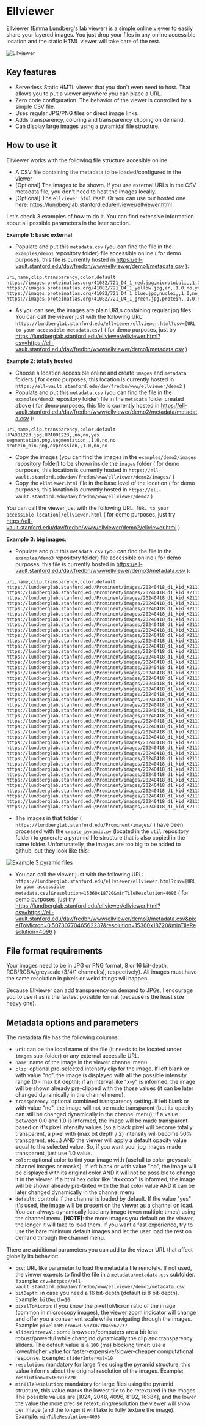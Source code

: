 Ellviewer
=========

Ellviewer (Emma Lundberg's lab viewer) is a simple online viewer to easily share your layered images. You just drop your files in any online accessible location and the static HTML viewer will take care of the rest.

![Ellviewer](./doc/doc2.jpg "Ellviewer")

Key features
------------

- Serverless Static HMTL viewer that you don't even need to host. That allows you to put a viewer anywhere you can place a URL.
- Zero code configuration. The behavior of the viewer is controlled by a simple CSV file. 
- Uses regular JPG/PNG files or direct image links.
- Adds transparency, coloring and transparency clipping on demand.
- Can display large images using a pyramidal file structure.


How to use it
-------------

Ellviewer works with the following file structure accesible online:
- A CSV file containing the metadata to be loaded/configured in the viewer
- [Optional] The images to be shown. If you use external URLs in the CSV metadata file, you don't need to host the images locally.
- [Optional] The `ellviewer.html` itself. Or you can use our hosted one here: https://lundberglab.stanford.edu/ellviewer/ellviewer.html

Let's check 3 examples of how to do it. You can find extensive information about all possible parameters in the later section.

**Example 1: basic external**:

- Populate and put this `metadata.csv` (you can find the file in the `examples/demo1` repository folder) file accessible online ( for demo purposes, this file is currently hosted in https://ell-vault.stanford.edu/dav/fredbn/www/ellviewer/demo1/metadata.csv ):

```
uri,name,clip,transparency,color,default
https://images.proteinatlas.org/41082/721_D4_1_red.jpg,microtubuli,,1.0,no,yes
https://images.proteinatlas.org/41082/721_D4_1_yellow.jpg,er,,1.0,no,yes
https://images.proteinatlas.org/41082/721_D4_1_blue.jpg,nuclei,,1.0,no,yes
https://images.proteinatlas.org/41082/721_D4_1_green.jpg,protein,,1.0,no,yes
```

- As you can see, the images are plain URLs containing regular jpg files. You can call the viewer just with the following URL: `https://lundberglab.stanford.edu/ellviewer/ellviewer.html?csv=[URL to your accessible metadata.csv]` ( for demo purposes, just try https://lundberglab.stanford.edu/ellviewer/ellviewer.html?csv=https://ell-vault.stanford.edu/dav/fredbn/www/ellviewer/demo1/metadata.csv )

**Example 2: totally hosted**:

- Choose a location accessible online and create `images` and `metadata` folders ( for demo purposes, this location is currently hosted in `https://ell-vault.stanford.edu/dav/fredbn/www/ellviewer/demo2` )
- Populate and put this `metadata.csv` (you can find the file in the `examples/demo2` repository folder) file in the `metadata` folder created above ( for demo purposes, this file is currently hosted in https://ell-vault.stanford.edu/dav/fredbn/www/ellviewer/demo2/metadata/metadata.csv ):

```
uri,name,clip,transparency,color,default
HPA001223.jpg,HPA001223,,no,no,yes
segmentation.png,segmentation,,1.0,no,no
protein_bin.png,expression,,1.0,no,no
```

- Copy the images (you can find the images in the `examples/demo2/images` repository folder) to be shown inside the `images` folder ( for demo purposes, this location is currently hosted in `https://ell-vault.stanford.edu/dav/fredbn/www/ellviewer/demo2/images/` )
- Copy the `ellviewer.html` file in the base level of the location ( for demo purposes, this location is currently hosted in `https://ell-vault.stanford.edu/dav/fredbn/www/ellviewer/demo2` )

You can call the viewer just with the following URL: `[URL to your accessible location]/ellviewer.html` ( for demo purposes, just try https://ell-vault.stanford.edu/dav/fredbn/www/ellviewer/demo2/ellviewer.html )

**Example 3: big images**:

- Populate and put this `metadata.csv` (you can find the file in the `examples/demo3` repository folder) file accessible online ( for demo purposes, this file is currently hosted in https://ell-vault.stanford.edu/dav/fredbn/www/ellviewer/demo3/metadata.csv ):

```
uri,name,clip,transparency,color,default
https://lundberglab.stanford.edu/Prominent/images/20240418_d1_kid_K2110291_Scan2_AQP2.jpg,AQP2,,1.0,#0000ff,no
https://lundberglab.stanford.edu/Prominent/images/20240418_d1_kid_K2110291_Scan2_aSMA.jpg,aSMA,,1.0,#E40084,yes
https://lundberglab.stanford.edu/Prominent/images/20240418_d1_kid_K2110291_Scan2_ATM.jpg,ATM,,1.0,#ffff99,no
https://lundberglab.stanford.edu/Prominent/images/20240418_d1_kid_K2110291_Scan2_BCL2.jpg,BCL2,,1.0,#8000ff,no
https://lundberglab.stanford.edu/Prominent/images/20240418_d1_kid_K2110291_Scan2_CAIX.jpg,CAIX,,1.0,#cc9900,no
https://lundberglab.stanford.edu/Prominent/images/20240418_d1_kid_K2110291_Scan2_CAV.jpg,CAV,,1.0,#00ff80,no
https://lundberglab.stanford.edu/Prominent/images/20240418_d1_kid_K2110291_Scan2_CD1a.jpg,CD1a,,1.0,#0080ff,no
https://lundberglab.stanford.edu/Prominent/images/20240418_d1_kid_K2110291_Scan2_CD4.jpg,CD4,,1.0,#ffff00,no
https://lundberglab.stanford.edu/Prominent/images/20240418_d1_kid_K2110291_Scan2_CD8.jpg,CD8,,1.0,#959A3C,no
https://lundberglab.stanford.edu/Prominent/images/20240418_d1_kid_K2110291_Scan2_CD10.jpg,CD10,,1.0,#40ff40,no
https://lundberglab.stanford.edu/Prominent/images/20240418_d1_kid_K2110291_Scan2_Cd11c.jpg,Cd11c,,1.0,#4040ff,no
https://lundberglab.stanford.edu/Prominent/images/20240418_d1_kid_K2110291_Scan2_CD14.jpg,CD14,,1.0,#ff4040,no
https://lundberglab.stanford.edu/Prominent/images/20240418_d1_kid_K2110291_Scan2_CD31.jpg,CD31,,1.0,#FFA76B,yes
https://lundberglab.stanford.edu/Prominent/images/20240418_d1_kid_K2110291_Scan2_CD34.jpg,CD34,,1.0,#ff8040,no
https://lundberglab.stanford.edu/Prominent/images/20240418_d1_kid_K2110291_Scan2_CD45.jpg,CD45,,1.0,#40ff80,no
https://lundberglab.stanford.edu/Prominent/images/20240418_d1_kid_K2110291_Scan2_CD93.jpg,CD93,,1.0,#4080ff,no
https://lundberglab.stanford.edu/Prominent/images/20240418_d1_kid_K2110291_Scan2_CD138.jpg,CD138,,1.0,#E9A3FF,yes
https://lundberglab.stanford.edu/Prominent/images/20240418_d1_kid_K2110291_Scan2_CDH1.jpg,CDH1,,1.0,#808000,no
https://lundberglab.stanford.edu/Prominent/images/20240418_d1_kid_K2110291_Scan2_CDK1.jpg,CDK1,,1.0,#ffff32,no
https://lundberglab.stanford.edu/Prominent/images/20240418_d1_kid_K2110291_Scan2_COLIV.jpg,COLIV,,1.0,#ff6600,no
https://lundberglab.stanford.edu/Prominent/images/20240418_d1_kid_K2110291_Scan2_CTNNB1.jpg,CTNNB1,,1.0,#ff8080,no
https://lundberglab.stanford.edu/Prominent/images/20240418_d1_kid_K2110291_Scan2_DAPI.jpg,DAPI,,1.0,#1EB4FF,yes
https://lundberglab.stanford.edu/Prominent/images/20240418_d1_kid_K2110291_Scan2_GATA3.jpg,GATA3,,1.0,#ff00c0,no
https://lundberglab.stanford.edu/Prominent/images/20240418_d1_kid_K2110291_Scan2_HIF1a.jpg,HIF1a,,1.0,#00c0ff,no
https://lundberglab.stanford.edu/Prominent/images/20240418_d1_kid_K2110291_Scan2_HIF2a.jpg,HIF2a,,1.0,#c0ff00,no
https://lundberglab.stanford.edu/Prominent/images/20240418_d1_kid_K2110291_Scan2_IFNA6.jpg,IFNA6,,1.0,#33cccc,no
https://lundberglab.stanford.edu/Prominent/images/20240418_d1_kid_K2110291_Scan2_IL6.jpg,IL6,,1.0,#ff4000,no
https://lundberglab.stanford.edu/Prominent/images/20240418_d1_kid_K2110291_Scan2_Ki67.jpg,Ki67,,1.0,#4000ff,no
https://lundberglab.stanford.edu/Prominent/images/20240418_d1_kid_K2110291_Scan2_NES.jpg,NES,,1.0,#0040ff,no
https://lundberglab.stanford.edu/Prominent/images/20240418_d1_kid_K2110291_Scan2_NF2.jpg,NF2,,1.0,#40ffff,no
https://lundberglab.stanford.edu/Prominent/images/20240418_d1_kid_K2110291_Scan2_PanCK.jpg,PanCK,,1.0,#01786D,yes
https://lundberglab.stanford.edu/Prominent/images/20240418_d1_kid_K2110291_Scan2_PARP1.jpg,PARP1,,1.0,#ff40ff,no
https://lundberglab.stanford.edu/Prominent/images/20240418_d1_kid_K2110291_Scan2_PAX2.jpg,PAX2,,1.0,#c0c000,no
https://lundberglab.stanford.edu/Prominent/images/20240418_d1_kid_K2110291_Scan2_PCNA.jpg,PCNA,,1.0,#00c0c0,no
https://lundberglab.stanford.edu/Prominent/images/20240418_d1_kid_K2110291_Scan2_PDPN.jpg,PDPN,,1.0,#CB5352,no
https://lundberglab.stanford.edu/Prominent/images/20240418_d1_kid_K2110291_Scan2_PODXL.jpg,PODXL,,1.0,#76DD55,yes
https://lundberglab.stanford.edu/Prominent/images/20240418_d1_kid_K2110291_Scan2_POSTN.jpg,POSTN,,1.0,#00c080,no
https://lundberglab.stanford.edu/Prominent/images/20240418_d1_kid_K2110291_Scan2_PTEN.jpg,PTEN,,1.0,#80c000,no
https://lundberglab.stanford.edu/Prominent/images/20240418_d1_kid_K2110291_Scan2_STAT1.jpg,STAT1,,1.0,#408080,no
https://lundberglab.stanford.edu/Prominent/images/20240418_d1_kid_K2110291_Scan2_UMOD.jpg,UMOD,,1.0,#C96000,yes
https://lundberglab.stanford.edu/Prominent/images/20240418_d1_kid_K2110291_Scan2_VIM.jpg,VIM,,1.0,#A361C7,no
https://lundberglab.stanford.edu/Prominent/images/20240418_d1_kid_K2110291_Scan2_ZO1.jpg,ZO1,,1.0,#ffff32,no
```

- The images in that folder ( `https://lundberglab.stanford.edu/Prominent/images/` ) have been processed with the `create_pyramid.py` (located in the `util` repository folder) to generate a pyramid file structure that is also copied in the same folder. Unfortunatelly, the images are too big to be added to github, but they look like this:

![Example 3 pyramid files](./doc/doc1.jpg "Example 3 pyramid files")

- You can call the viewer just with the following URL: `https://lundberglab.stanford.edu/ellviewer/ellviewer.html?csv=[URL to your accessible metadata.csv]&resolution=15360x18720&minTileResolution=4096` ( for demo purposes, just try https://lundberglab.stanford.edu/ellviewer/ellviewer.html?csv=https://ell-vault.stanford.edu/dav/fredbn/www/ellviewer/demo3/metadata.csv&pixelToMicron=0.5073077046562237&resolution=15360x18720&minTileResolution=4096 )


File format requirements
------------------------

Your images need to be in JPG or PNG format, 8 or 16 bit-depth, RGB/RGBA/greyscale (3/4/1 channel(s), respectively). All images must have the same resolution in pixels or weird things will happen.

Because Ellviewer can add transparency on demand to JPGs, I encourage you to use it as is the fastest possible format (because is the least size heavy one).


Metadata options and parameters
-------------------------------

The metadata file has the following columns:

- `uri`:  can be the local name of the file (it needs to be located under `images` sub-folder) or any external accessile URL.
- `name`:  name of the image in the viewer channel menu.
- `clip`: optional pre-selected intensity clip for the image. If left blank or with value "no", the image is displayed with all the possible intensity range (0 - max bit depth); if an interval like "x-y" is informed, the image will be shown already pre-clipped with the those values (it can be later changed dynamically in the channel menu).
- `transparency`: optional combined transparency setting. If left blank or with value "no", the image will not be made transparent (but its opacity can still be changed dynamically in the channel menu); if a value between 0.0 and 1.0 is informed, the image will be made transparent based on it's pixel intensity values (so a black pixel will become totally transparent, a pixel with (max bit depth / 2) intensity will become 50% transparent, etc...) AND the viewer will apply a default opacity value equal to the selected value. So, if you want your jpg images made transparent, just use 1.0 value.
- `color`: optional color to tint your image with (usefull to color greyscale channel images or masks). If left blank or with value "no", the image will be displayed with its original color AND it will not be possible to change it in the viewer. If a html hex color like "#xxxxxx" is informed, the image will be shown already pre-tinted with the that color value AND it can be later changed dynamically in the channel menu.
- `default`: controls if the channel is loaded by default. If the value "yes" it's used, the image will be present on the viewer as a channel on load. You can always dynamically load any image (even multiple times) using the channel menu. **[NOTE]**: the more images you default on the viewer, the longer it will take to load them. If you want a fast experience, try to use the bare minimum default images and let the user load the rest on demand through the channel menu.

There are additional parameters you can add to the viewer URL that affect globally its behavior:
- `csv`: URL like parameter to load the metadata file remotely. If not used, the viewer expects to find the file in a `metadata/metadata.csv` subfolder. Example: `csv=https://ell-vault.stanford.edu/dav/fredbn/www/ellviewer/demo1/metadata.csv`
- `bitDepth`: in case you need a 16 bit-depth (default is 8 bit-depth). Example: `bitDepth=16`
- `pixelToMicron`: if you know the pixelToMicron ratio of the image (common in microscopy images), the viewer zoom indicator will change and offer you a convenient scale while navigating through the images. Example: `pixelToMicron=0.5073077046562237`
- `sliderInterval`: some browsers/computers are a bit less robust/powerful while changind dynamically the clip and transparency sliders. The default value is a `100` (ms) blocking timer: use a lower/higher value for faster-expensive/slower-cheaper computational response. Example: `sliderInterval=10`
- `resolution`: mandatory for large files using the pyramid structure, this value informs about the original resolution of the images. Example: `resolution=15360x18720`
- `minTileResolution`: mandatory for large files using the pyramid structure, this value marks the lowest tile to be retextured in the images. The possible values are [1024, 2048, 4096, 8192, 16384], and the lower the value the more precise retexturing/resolution the viewer will show per image (and the longer it will take to fully texture the image). Example: `minTileResolution=4096`

